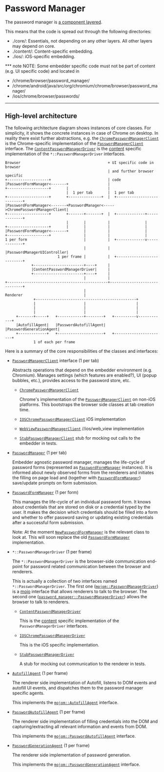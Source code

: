# Password Manager

The password manager is [a component layered](https://sites.google.com/a/chromium.org/dev/developers/design-documents/layered-components-design).

This means that the code is spread out through the following directories:
- ./core/: Essentials, not depending on any other layers. All other layers may
  depend on core.
- ./content/: Content-specific embedding.
- ./ios/: iOS-specific embedding.

*** note
NOTE: Some embedder specific code must not be part of content (e.g. UI specific
code) and located in
- /chrome/browser/password_manager/
- /chrome/android/java/src/org/chromium/chrome/browser/password_manager/
- /ios/chrome/browser/passwords/
***

## High-level architecture

The following architecture diagram shows instances of core classes. For
simplicity, it shows the concrete instances in case of Chrome on desktop. In
reality there exist further abstractions, e.g. the
[`ChromePasswordManagerClient`] is the Chrome-specific implementation of the
[`PasswordManagerClient`] interface. The [`ContentPasswordManagerDriver`] is the
[content](https://www.chromium.org/developers/content-module) specific
implementation of the `*::PasswordManagerDriver` interfaces.


```
Browser                                        + UI specific code in browser
                                               | and further browser specific
+-------------------+                          | code
|PasswordFormManager<-------+                  |
+-------------------+       |                  |
                            |  1 per tab       |  1 per tab
+-------------------+       +---------------+  |  +---------------------------+
|PasswordFormManager<-------+PasswordManager<----->ChromePasswordManagerClient|
+-------------------+       +-------+-------+  |  +-------------+-------------+
                            |       |          |                |
+-------------------+       |       |          |                |
|PasswordFormManager<-------+       |          |                |
+-------------------+               |          |                |
1 per form                          |          |  +-------------v-------------+
                                    |          |  |PasswordManagerUIController|
                        1 per frame |          |  +---------------------------+
            +-----------------------+----+     |
            |ContentPasswordManagerDriver|     |
            +-----------------------+----+     |
                                    |          |
+----------------------------------------------+------------------------------+
                                    |
Renderer                            |
             +----------------------------------------------+
             |                      |                       |
             |                      |                       |
             |                      |                       |
     +-------+-----+   +------------+--------+   +----------v------------+
     |AutofillAgent|   |PasswordAutofillAgent|   |PasswordGenerationAgent|
     +-------------+   +---------------------+   +-----------------------+
             1 of each per frame
```

Here is a summary of the core responsibilities of the classes and interfaces:

* [`PasswordManagerClient`] interface (1 per tab)

  Abstracts operations that depend on the embedder environment (e.g. Chromium).
  Manages settings (which features are enabled?), UI (popup bubbles, etc.),
  provides access to the password store, etc.

  * [`ChromePasswordManagerClient`]

    Chrome's implementation of the [`PasswordManagerClient`] on non-iOS
    platforms. This bootstraps the browser side classes at tab creation time.

  * [`IOSChromePasswordManagerClient`] iOS implementation

  * [`WebViewPasswordManagerClient`] //ios/web_view implementation

  * [`StubPasswordManagerClient`] stub for mocking out calls to the embedder
    in tests.

* [`PasswordManager`] (1 per tab)

  Embedder agnostic password manager, manages the life-cycle of password forms
  (represented as [`PasswordFormManager`] instances). It is informed about newly
  observed forms from the renderers and initiates the filling on page load and
  (together with [`PasswordFormManager`]) save/update prompts on form
  submission.

* [`PasswordFormManager`] (1 per form)

  This manages the life-cycle of an individual password form. It knows about
  credentials that are stored on disk or a credential typed by the user. It
  makes the decision which credentials should be filled into a form and whether
  to offer password saving or updating existing credentials after a successful
  form submission.

  Note: At the moment [`NewPasswordFormManager`] is the relevant class to look
  at. This will soon replace the old [`PasswordFormManager`] implementation.

* `*::PasswordManagerDriver` (1 per frame)

  The `*::PasswordManagerDriver` is the browser-side communication end-point for
  password related communication between the browser and renderers.

  This is actually a collection of two interfaces named
  `*::PasswordManagerDriver`. The first one ([`mojom::PasswordManagerDriver`])
  is a [mojo](https://chromium.googlesource.com/chromium/src/+/master/mojo/)
  interface that allows renderers to talk to the browser. The second one
  ([`password_manager::PasswordManagerDriver`]) allows the browser to talk to
  renderers.

  * [`ContentPasswordManagerDriver`]

    This is the [content](https://www.chromium.org/developers/content-module)
    specific implementation of the `PasswordManagerDriver` interfaces.

  * [`IOSChromePasswordManagerDriver`]

    This is the iOS specific implementation.

  * [`StubPasswordManagerDriver`]

    A stub for mocking out communication to the renderer in tests.

* [`AutofillAgent`] (1 per frame)

  The renderer side implementation of Autofill, listens to DOM events and
  autofill UI events, and dispatches them to the password manager specific
  agents.

  This implements the [`mojom::AutofillAgent`] interface.

* [`PasswordAutofillAgent`] (1 per frame)

  The renderer side implementation of filling credentials into the DOM and
  capturing/extracting all relevant information and events from DOM.

  This implements the [`mojom::PasswordAutofillAgent`] interface.

* [`PasswordGenerationAgent`] (1 per frame)

  The renderer side implementation of password generation.

  This implements the [`mojom::PasswordGenerationAgent`] interface.

[`AutofillAgent`]: https://cs.chromium.org/search?q=file:/autofill_agent.h$
[`ChromePasswordManagerClient`]: https://cs.chromium.org/search?q=file:/chrome_password_manager_client.h$
[`ContentPasswordManagerDriver`]: https://cs.chromium.org/search?q=file:/content_password_manager_driver.h$
[`IOSChromePasswordManagerClient`]: https://cs.chromium.org/search?q=file:/ios_chrome_password_manager_client.h$
[`IOSChromePasswordManagerDriver`]: https://cs.chromium.org/search?q=file:/ios_chrome_password_manager_driver.h$
[`mojom::AutofillAgent`]: https://cs.chromium.org/search?q=file:autofill_agent.mojom+"interface+AutofillAgent"
[`mojom::PasswordAutofillAgent`]: https://cs.chromium.org/search?q=file:autofill_agent.mojom+"interface+PasswordAutofillAgent"
[`mojom::PasswordGenerationAgent`]: https://cs.chromium.org/search?q=file:autofill_agent.mojom+"interface+PasswordGenerationAgent"
[`mojom::PasswordManagerDriver`]: https://cs.chromium.org/search?q=file:autofill_driver.mojom+"interface+PasswordManagerDriver"
[`NewPasswordFormManager`]: https://cs.chromium.org/search?q=file:/new_password_form_manager.h$
[`password_manager::PasswordManagerDriver`]: https://cs.chromium.org/search?q=file:/password_manager_driver.h$
[`password_manager::PasswordManagerDriver`]: https://cs.chromium.org/search?q=file:/password_manager_driver.h$
[`PasswordAutofillAgent`]: https://cs.chromium.org/search?q=file:/password_autofill_agent.h$
[`PasswordFormManager`]: https://cs.chromium.org/search?q=file:/password_form_manager.h$
[`PasswordGenerationAgent`]: https://cs.chromium.org/search?q=file:/password_generation_agent.h$
[`PasswordManager`]: https://cs.chromium.org/search?q=file:/password_manager.h$
[`PasswordManagerClient`]: https://cs.chromium.org/search?q=file:/password_manager_client.h$
[`StubPasswordManagerClient`]: https://cs.chromium.org/search?q=file:/stub_password_manager_client.h$
[`StubPasswordManagerDriver`]: https://cs.chromium.org/search?q=file:/stub_password_manager_driver.h$
[`WebViewPasswordManagerClient`]: https://cs.chromium.org/search?q=file:/web_view_password_manager_client.h$
